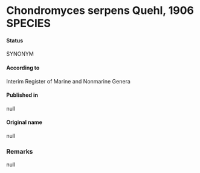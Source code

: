 # Chondromyces serpens Quehl, 1906 SPECIES

#### Status
SYNONYM

#### According to
Interim Register of Marine and Nonmarine Genera

#### Published in
null

#### Original name
null

### Remarks
null